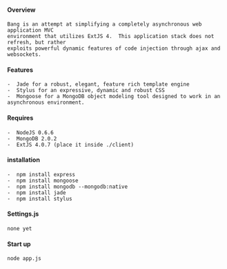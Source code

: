 #### Overview
	Bang is an attempt at simplifying a completely asynchronous web application MVC
	environment that utilizes ExtJS 4.  This application stack does not refresh, but rather
	exploits powerful dynamic features of code injection through ajax and websockets.

#### Features
    -  Jade for a robust, elegant, feature rich template engine
    -  Stylus for an expressive, dynamic and robust CSS
    -  Mongoose for a MongoDB object modeling tool designed to work in an asynchronous environment.
    
    
#### Requires
	-  NodeJS 0.6.6
	-  MongoDB 2.0.2
	-  ExtJS 4.0.7 (place it inside ./client)
    
#### installation
    -  npm install express
    -  npm install mongoose
    -  npm install mongodb --mongodb:native
    -  npm install jade
    -  npm install stylus

#### Settings.js

    none yet


#### Start up
    node app.js
